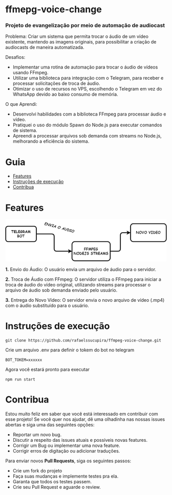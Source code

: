 # ffmepg-voice-change
### Projeto de evangelização por meio de automação de audiocast

Problema: Criar um sistema que permita trocar o áudio de um vídeo existente, mantendo as imagens originais, para possibilitar a criação de audiocasts de maneira automatizada.

Desafios:

- Implementar uma rotina de automação para trocar o áudio de vídeos usando FFmpeg.
- Utilizar uma biblioteca para integração com o Telegram, para receber e processar solicitações de troca de áudio.
- Otimizar o uso de recursos no VPS, escolhendo o Telegram em vez do WhatsApp devido ao baixo consumo de memória.

O que Aprendi:

- Desenvolvi habilidades com a biblioteca FFmpeg para processar áudio e vídeo.
- Pratiquei o uso do módulo Spawn do Node.js para executar comandos de sistema.
- Apreendi a processar arquivos sob demanda com streams no Node.js, melhorando a eficiência do sistema.

# Guia
- [Features](#Features)
- [Instruções de execução](#Instruções-para-execução)
- [Contribua](#Contribua)

# Features
![Features](./feature.png)

**1.**  Envio do Áudio: O usuário envia um arquivo de áudio para o servidor.

**2.** Troca de Áudio com FFmpeg: O servidor utiliza o FFmpeg para iniciar a troca de áudio do vídeo original, utilizando streams para processar o arquivo de áudio sob demanda enviado pelo usuário.

**3.** Entrega do Novo Vídeo: O servidor envia o novo arquivo de vídeo (.mp4) com o áudio substituído para o usuário.

# Instruções de execução
```
git clone https://github.com/rafaelssucupira/ffmpeg-voice-change.git
```
Crie um arquivo .env para definir o tokem do bot no telegram
```
BOT_TOKEM=xxxxxx
```
Agora você estará pronto para executar
```
npm run start
```

# Contribua
Estou muito feliz em saber que você está interessado em contribuir com esse projeto! Se você quer nos ajudar, dê uma olhadinha nas nossas issues abertas e siga uma das seguintes opções:

- Reportar um novo bug.
- Discutir a respeito das issues atuais e possíveis novas features.
- Corrigir um Bug ou implementar uma nova feature.
- Corrigir erros de digitação ou adicionar traduções.

Para enviar novos **Pull Requests**, siga os seguintes passos:
- Crie um fork do projeto
- Faça suas mudanças e implemente testes pra ela.
- Garanta que todos os testes passem.
- Crie seu Pull Request e aguarde o review.
